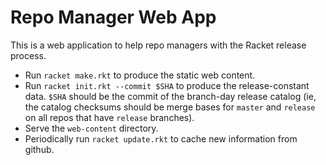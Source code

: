 # Repo Manager Web App

This is a web application to help repo managers with the Racket
release process.

 - Run `racket make.rkt` to produce the static web content.
 - Run `racket init.rkt --commit $SHA` to produce the release-constant
   data. `$SHA` should be the commit of the branch-day release catalog
   (ie, the catalog checksums should be merge bases for `master` and
   `release` on all repos that have `release` branches).
 - Serve the `web-content` directory.
 - Periodically run `racket update.rkt` to cache new information from
   github.
